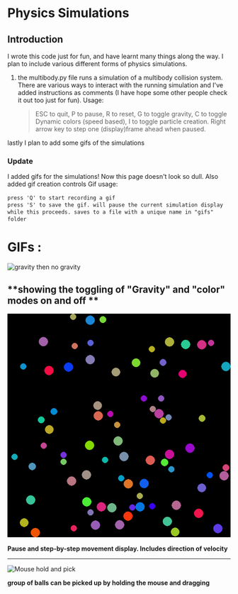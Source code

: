 # Physics Simulations
## Introduction
I wrote this code just for fun, and have learnt many things along the way. I plan to include various different forms of physics simulations. 
1. the multibody.py file runs a simulation of a multibody collision system. There are various ways to interact with the running simulation and I've added instructions as comments (I have hope some other people check it out too just for fun).
Usage: 
    > ESC to quit, P to pause, R to reset, G to toggle gravity, C to toggle Dynamic colors (speed based), I to toggle particle creation. Right arrow key to step one (display)frame ahead when paused.

lastly I plan to add some gifs of the simulations

### Update
I added gifs for the simulations! Now this page doesn't look so dull. Also added gif creation controls
Gif usage:

    press 'Q' to start recording a gif
    press 'S' to save the gif. will pause the current simulation display while this proceeds. saves to a file with a unique name in "gifs" folder

# GIFs :

![gravity then no gravity](https://github.com/DhruvAhlawat/Physics-Simulations/blob/e5394c8e140de63e47224ddd69511ad24b271dff/gifs/gravitiy_drop.gif)

**showing the toggling of "Gravity" and "color" modes on and off **
---
![Pause and step-by-steo display](https://github.com/DhruvAhlawat/Physics-Simulations/blob/e5394c8e140de63e47224ddd69511ad24b271dff/gifs/pause_display.gif)

**Pause and step-by-step movement display. Includes direction of velocity**

---
![Mouse hold and pick](https://github.com/DhruvAhlawat/Physics-Simulations/blob/e5394c8e140de63e47224ddd69511ad24b271dff/gifs/mouse_pick.gif)

**group of balls can be picked up by holding the mouse and dragging**


                                        
